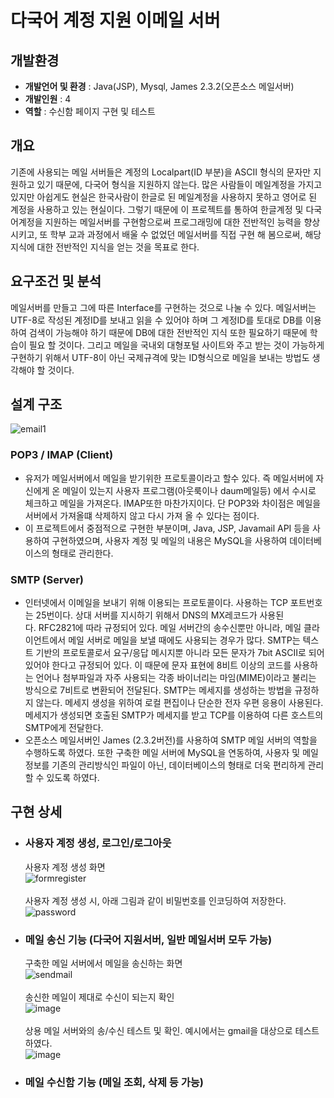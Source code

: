 # 다국어 계정 지원 이메일 서버 
## 개발환경
- <b>개발언어 및 환경</b> : Java(JSP), Mysql, James 2.3.2(오픈소스 메일서버)
- <b>개발인원</b> : 4
- <b>역할</b> : 수신함 페이지 구현 및 테스트

## 개요
  기존에 사용되는 메일 서버들은 계정의 Localpart(ID 부분)을 ASCII 형식의 문자만 지원하고 있기 때문에, 다국어 형식을 지원하지 않는다. 많은 사람들이 메일계정을 가지고 있지만 아쉽게도 현실은 한국사람이 한글로 된 메일계정을 사용하지 못하고 영어로 된 계정을 사용하고 있는 현실이다. 그렇기 때문에 이 프로젝트를 통하여 한글계정 및 다국어계정을 지원하는 메일서버를 구현함으로써 프로그래밍에 대한 전반적인 능력을 향상시키고, 또 학부 교과 과정에서 배울 수 없었던 메일서버를 직접 구현 해 봄으로써, 해당지식에 대한 전반적인 지식을 얻는 것을 목표로 한다.
  
## 요구조건 및 분석
  메일서버를 만들고 그에 따른 Interface를 구현하는 것으로 나눌 수 있다. 메일서버는 UTF-8로 작성된 계정ID를 보내고 읽을 수 있어야 하며 그 계정ID를 토대로 DB를 이용하여 검색이 가능해야 하기 때문에 DB에 대한 전반적인 지식 또한 필요하기 때문에 학습이 필요 할 것이다. 그리고 메일을 국내외 대형포털 사이트와 주고 받는 것이 가능하게 구현하기 위해서 UTF-8이 아닌 국제규격에 맞는 ID형식으로 메일을 보내는 방법도 생각해야 할 것이다.

## 설계 구조
![email1](https://user-images.githubusercontent.com/41889090/139930740-16b82012-d726-4a03-8683-42049f6688e1.jpg)
### POP3 / IMAP (Client)
- 유저가 메일서버에서 메일을 받기위한 프로토콜이라고 할수 있다. 즉 메일서버에 자신에게 온 메일이 있는지 사용자 프로그램(아웃룩이나 daum메일등) 에서 수시로 체크하고 메일을 가져온다.
IMAP또한 마찬가지이다. 단 POP3와 차이점은 메일을 서버에서 가져올떄 삭제하지 않고 다시 가져 올 수 있다는 점이다.
- 이 프로젝트에서 중점적으로 구현한 부분이며, Java, JSP, Javamail API 등을 사용하여 구현하였으며, 사용자 계정 및 메일의 내용은 MySQL을 사용하여 데이터베이스의 형태로 관리한다.

### SMTP (Server)
- 인터넷에서 이메일을 보내기 위해 이용되는 프로토콜이다. 사용하는 TCP 포트번호는 25번이다. 상대 서버를 지시하기 위해서 DNS의 MX레코드가 사용된다. RFC2821에 따라 규정되어 있다. 메일 서버간의 송수신뿐만 아니라, 메일 클라이언트에서 메일 서버로 메일을 보낼 때에도 사용되는 경우가 많다. SMTP는 텍스트 기반의 프로토콜로서 요구/응답 메시지뿐 아니라 모든 문자가 7bit ASCII로 되어있어야 한다고 규정되어 있다. 이 때문에 문자 표현에 8비트 이상의 코드를 사용하는 언어나 첨부파일과 자주 사용되는 각종 바이너리는 마임(MIME)이라고 불리는 방식으로 7비트로 변환되어 전달된다. SMTP는 메세지를 생성하는 방법을 규정하지 않는다. 메세지 생성을 위하여 로컬 편집이나 단순한 전자 우편 응용이 사용된다. 메세지가 생성되면 호출된 SMTP가 메세지를 받고 TCP를 이용하여 다른 호스트의 SMTP에게 전달한다.
- 오픈소스 메일서버인 James (2.3.2버전)를 사용하여 SMTP 메일 서버의 역할을 수행하도록 하였다. 또한 구축한 메일 서버에 MySQL을 연동하여, 사용자 및 메일 정보를 기존의 관리방식인 파일이 아닌, 데이터베이스의 형태로 더욱 편리하게 관리할 수 있도록 하였다.


## 구현 상세
- ### 사용자 계정 생성, 로그인/로그아웃
     사용자 계정 생성 화면<br>
   ![formregister](https://user-images.githubusercontent.com/41889090/140027160-172ba16f-9fca-4533-a5d0-1afafa299d5d.jpg)<br><br>
     사용자 계정 생성 시, 아래 그림과 같이 비밀번호를 인코딩하여 저장한다.<br>
   ![password](https://user-images.githubusercontent.com/41889090/140026553-5db4201f-979d-4da5-a9f7-6366bbee45dc.JPG)<br>
   


- ### 메일 송신 기능 (다국어 지원서버, 일반 메일서버 모두 가능)
  구축한 메일 서버에서 메일을 송신하는 화면<br>
  ![sendmail](https://user-images.githubusercontent.com/41889090/140027580-92531e1a-7453-40b1-8f03-a09634649507.jpg)<br><br>
  송신한 메일이 제대로 수신이 되는지 확인<br>
  ![image](https://user-images.githubusercontent.com/41889090/140028221-b0434e6c-b712-4228-80f5-1f84a9b9e1cd.png)<br><br>
  상용 메일 서버와의 송/수신 테스트 및 확인. 예시에서는 gmail을 대상으로 테스트 하였다.<br>
  ![image](https://user-images.githubusercontent.com/41889090/140027909-126217f3-e357-4af2-811f-ffd8157baa96.png)
   

- ### 메일 수신함 기능 (메일 조회, 삭제 등 가능)



